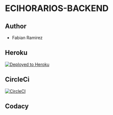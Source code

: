 # ECIHORARIOS-BACKEND

## Author
* Fabian Ramirez

## Heroku

[![Deployed to Heroku](https://www.herokucdn.com/deploy/button.png)](https://eci-horarios-backend.herokuapp.com/api/v1/subjects/aypr)

## CircleCi

[![CircleCI](https://circleci.com/Software-Stark-Industries/ECIHORARIOS-BACKEND.svg?style=svg&circle-token=<YOUR_STATUS_API_TOKEN>)](https://app.circleci.com/pipelines/github/Software-Stark-Industries/ECIHORARIOS-BACKEND)

## Codacy



